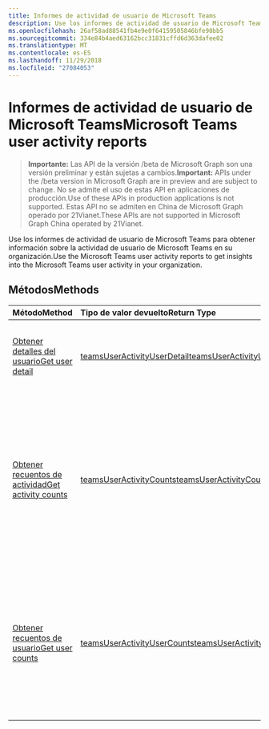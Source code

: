 ```yaml
---
title: Informes de actividad de usuario de Microsoft Teams
description: Use los informes de actividad de usuario de Microsoft Teams para obtener información sobre la actividad de usuario de Microsoft Teams en su organización.
ms.openlocfilehash: 26af58ad88541fb4e9e0f64159505846bfe90bb5
ms.sourcegitcommit: 334e84b4aed63162bcc31831cffd6d363dafee02
ms.translationtype: MT
ms.contentlocale: es-ES
ms.lasthandoff: 11/29/2018
ms.locfileid: "27084053"
---
```

# <a name="microsoft-teams-user-activity-reports"></a><span data-ttu-id="b3330-103">Informes de actividad de usuario de Microsoft Teams</span><span class="sxs-lookup"><span data-stu-id="b3330-103">Microsoft Teams user activity reports</span></span>

> <span data-ttu-id="b3330-104">**Importante:** Las API de la versión /beta de Microsoft Graph son una versión preliminar y están sujetas a cambios.</span><span class="sxs-lookup"><span data-stu-id="b3330-104">**Important:** APIs under the /beta version in Microsoft Graph are in preview and are subject to change.</span></span> <span data-ttu-id="b3330-105">No se admite el uso de estas API en aplicaciones de producción.</span><span class="sxs-lookup"><span data-stu-id="b3330-105">Use of these APIs in production applications is not supported.</span></span> <span data-ttu-id="b3330-106">Estas API no se admiten en China de Microsoft Graph operado por 21Vianet.</span><span class="sxs-lookup"><span data-stu-id="b3330-106">These APIs are not supported in Microsoft Graph China operated by 21Vianet.</span></span>

<span data-ttu-id="b3330-107">Use los informes de actividad de usuario de Microsoft Teams para obtener información sobre la actividad de usuario de Microsoft Teams en su organización.</span><span class="sxs-lookup"><span data-stu-id="b3330-107">Use the Microsoft Teams user activity reports to get insights into the Microsoft Teams user activity in your organization.</span></span>

## <a name="methods"></a><span data-ttu-id="b3330-108">Métodos</span><span class="sxs-lookup"><span data-stu-id="b3330-108">Methods</span></span>

| <span data-ttu-id="b3330-109">Método</span><span class="sxs-lookup"><span data-stu-id="b3330-109">Method</span></span>                                   | <span data-ttu-id="b3330-110">Tipo de valor devuelto</span><span class="sxs-lookup"><span data-stu-id="b3330-110">Return Type</span></span>                              | <span data-ttu-id="b3330-111">Descripción</span><span class="sxs-lookup"><span data-stu-id="b3330-111">Description</span></span>                              |
| :--------------------------------------- | :--------------------------------------- | :--------------------------------------- |
| [<span data-ttu-id="b3330-112">Obtener detalles del usuario</span><span class="sxs-lookup"><span data-stu-id="b3330-112">Get user detail</span></span>](../api/reportroot-getteamsuseractivityuserdetail.md) | [<span data-ttu-id="b3330-113">teamsUserActivityUserDetail</span><span class="sxs-lookup"><span data-stu-id="b3330-113">teamsUserActivityUserDetail</span></span>](../resources/teamsuseractivityuserdetail.md) | <span data-ttu-id="b3330-114">Obtenga información sobre la actividad de usuario de Microsoft Teams por usuario.</span><span class="sxs-lookup"><span data-stu-id="b3330-114">Get details about Microsoft Teams user activity by user.</span></span> |
| [<span data-ttu-id="b3330-115">Obtener recuentos de actividad</span><span class="sxs-lookup"><span data-stu-id="b3330-115">Get activity counts</span></span>](../api/reportroot-getteamsuseractivitycounts.md) | [<span data-ttu-id="b3330-116">teamsUserActivityCounts</span><span class="sxs-lookup"><span data-stu-id="b3330-116">teamsUserActivityCounts</span></span>](../resources/teamsuseractivitycounts.md) | <span data-ttu-id="b3330-117">Obtener el número de actividades de Microsoft Teams por tipo de actividad.</span><span class="sxs-lookup"><span data-stu-id="b3330-117">Get the number of Microsoft Teams activities by activity type.</span></span> <span data-ttu-id="b3330-118">Los tipos de actividad son el número de mensajes de chat, mensajes privados de chat, llamadas o reuniones de equipos.</span><span class="sxs-lookup"><span data-stu-id="b3330-118">The activity types are number of teams chat messages, private chat messages, calls, or meetings.</span></span> |
| [<span data-ttu-id="b3330-119">Obtener recuentos de usuario</span><span class="sxs-lookup"><span data-stu-id="b3330-119">Get user counts</span></span>](../api/reportroot-getteamsuseractivityusercounts.md) | [<span data-ttu-id="b3330-120">teamsUserActivityUserCounts</span><span class="sxs-lookup"><span data-stu-id="b3330-120">teamsUserActivityUserCounts</span></span>](../resources/teamsuseractivityusercounts.md) | <span data-ttu-id="b3330-121">Obtiene el número de usuarios por tipo de actividad.</span><span class="sxs-lookup"><span data-stu-id="b3330-121">Get the number of users by activity type.</span></span> <span data-ttu-id="b3330-122">Los tipos de actividad son el número de mensajes de chat, mensajes privados de chat, llamadas o reuniones de equipos.</span><span class="sxs-lookup"><span data-stu-id="b3330-122">The activity types are number of teams chat messages, private chat messages, calls, or meetings.</span></span> |
